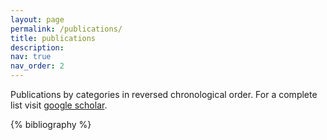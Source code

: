 ```yaml
---
layout: page
permalink: /publications/
title: publications
description:
nav: true
nav_order: 2
---
```


<!-- _pages/publications.md -->

<!-- Bibsearch Feature -->

Publications by categories in reversed chronological order. For a complete list visit <a href="https://scholar.google.com/citations?user=nyp2T-oAAAAJ&hl=en">google scholar</a>.

<div class="publications">

{% bibliography %}

</div>
